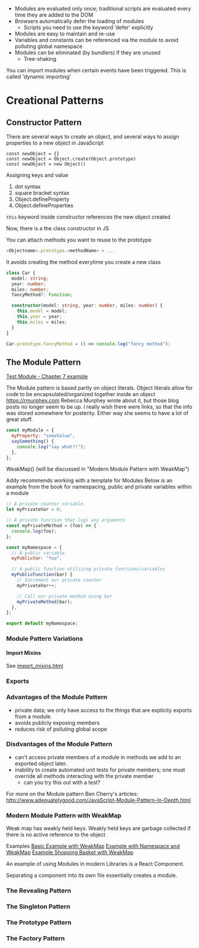 - Modules are evaluated only once; traditional scripts are evaluated every time they are added to the DOM
- Browsers automatically defer the loading of modules
  - Scripts you need to use the keyword ‘defer’ explicitly
- Modules are easy to maintain and re-use
- Variables and constants can be referenced via the module to avoid polluting global namespace
- Modules can be eliminated (by bundlers) if they are unused
  - Tree-shaking

You can import modules when certain events have been triggered. This is called 'dynamic importing'

# Creational Patterns

## Constructor Pattern

There are several ways to create an object, and several ways to assign properties to a new object in JavaScript

```
const newObject = {}
const newObject = Object.create(Object.prototype)
const newObject = new Object()
```

Assigning keys and value

1. dot syntax
2. square bracket syntax
3. Object.defineProperty
4. Object.defineProperties

`this` keyword inside constructor references the new object created

Now, there is a the class constructor in JS

You can attach methods you want to reuse to the prototype

```js
<Objectname>.prototype.<methodName> = ...
```

It avoids creating the method everytime you create a new class

```ts
class Car {
  model: string;
  year: number;
  miles: number;
  fancyMethod?: Function;

  constructor(model: string, year: number, miles: number) {
    this.model = model;
    this.year = year;
    this.miles = miles;
  }
}

Car.prototype.fancyMethod = () => console.log("fancy method");
```

## The Module Pattern

[Test Module - Chapter 7 example](./chapter-7/testModule.mjs)

The Module pattern is based partly on object literals.
Object literals allow for code to be encapsulated/organized
together inside an object
https://rmurphey.com
Rebecca Murphey wrote about it, but those blog posts no longer seem to be up.
I really wish there were links, so that the info was stored somewhere for posterity.
Either way she seems to have a lot of great stuff.

```js
const myModule = {
  myProperty: "someValue",
  saySomething() {
    console.log("say what?!");
  },
};
```

WeakMap() (will be discussed in "Modern Module Pattern with WeakMap")

Addy recommends working with a template for Modules
Below is an example from the book for namespacing, public and private variables within a module

```js
// A private counter variable
let myPrivateVar = 0;

// A private function that logs any arguments
const myPrivateMethod = (foo) => {
  console.log(foo);
};

const myNamespace = {
  // A public variable
  myPublicVar: "foo",

  // A public function utilizing private functions/variables
  myPublicFunction(bar) {
    // Increment our private counter
    myPrivateVar++;

    // Call our private method using bar
    myPrivateMethod(bar);
  },
};

export default myNamespace;
```

### Module Pattern Variations

#### Import Mixins

See [import_mixins.html](./chapter-7/import_mixins.html)

### Exports

### Advantages of the Module Pattern

- private data; we only have access to the things that are explicity exports
  from a module.
- avoids publicly exposing members
- reduces risk of polluting global scope

### Disdvantages of the Module Pattern

- can't access private members of a module in methods we add to an exported object later.
- inability to create automated unit tests for private members; one must override all methods interacting with the private member
  - can you try this out with a test?

For more on the Module pattern Ben Cherry's articles: http://www.adequatelygood.com/JavaScript-Module-Pattern-In-Depth.html

### Modern Module Pattern with WeakMap

Weak map has weakly held keys. Weakly held keys are garbage collected if there is no active reference to the object

Examples
[Basic Example with WeakMap](/chapter-7/module_weakmap.html)
[Example with Namespace and WeakMap](/chapter-7/module_weakmap_namespace.html)
[Example Shopping Basket with WeakMap](/chapter-7/module_weakmap_basket.html)

An example of using Modules in modern Libraries is a React Component.

Separating a component into its own file essentially creates a module.

### The Revealing Pattern

### The Singleton Pattern

### The Prototype Pattern

### The Factory Pattern
